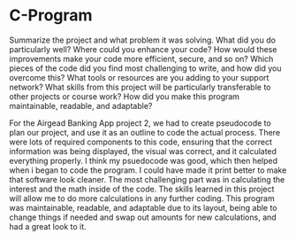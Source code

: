 # C-Program
Summarize the project and what problem it was solving.
What did you do particularly well?
Where could you enhance your code? How would these improvements make your code more efficient, secure, and so on?
Which pieces of the code did you find most challenging to write, and how did you overcome this? What tools or resources are you adding to your support network?
What skills from this project will be particularly transferable to other projects or course work?
How did you make this program maintainable, readable, and adaptable?

For the Airgead Banking App project 2, we had to create pseudocode to plan our project, and use it as an outline to code the actual process. There were lots of required components to this code, ensuring that the correct information was being displayed, the visual was correct, and it calculated everything properly. I think my psuedocode was good, which then helped when i began to code the program. I could have made it print better to make that software look cleaner. The most challenging part was in calculating the interest and the math inside of the code. The skills learned in this project will allow me to do more calculations in any further coding. This program was maintainable, readable, and adaptable due to its layout, being able to change things if needed and swap out amounts for new calculations, and had a great look to it.
